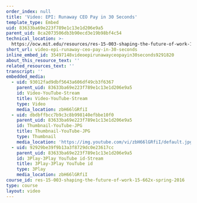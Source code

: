 ```yaml
---
order_index: null
title: 'Video: EPI: Runaway CEO Pay in 30 Seconds'
template_type: Embed
uid: 83633ba69e223f789e1c13e1d206e9a5
parent_uid: 8ca2073506db3b90ecd3e19b98bf4c54
technical_location: >-
  https://ocw.mit.edu/resources/res-15-003-shaping-the-future-of-work-15-662x-spring-2016/introduction-challenges-and-opportunities/for-more-information/video-epi-runaway-ceo-pay-in-30-seconds
short_url: video-epi-runaway-ceo-pay-in-30-seconds
inline_embed_id: 35497148videoepirunawayceopayin30seconds9291820
about_this_resource_text: ''
related_resources_text: ''
transcript: ''
embedded_media:
  - uid: 93012fad9dbf5643a606df49cb3f6367
    parent_uid: 83633ba69e223f789e1c13e1d206e9a5
    id: Video-YouTube-Stream
    title: Video-YouTube-Stream
    type: Video
    media_location: zbH66lGRfiI
  - uid: dbdbffbcc7b9c3c8b998140efbbe10f0
    parent_uid: 83633ba69e223f789e1c13e1d206e9a5
    id: Thumbnail-YouTube-JPG
    title: Thumbnail-YouTube-JPG
    type: Thumbnail
    media_location: 'https://img.youtube.com/vi/zbH66lGRfiI/default.jpg'
  - uid: 92929be39f9b13a3f8729dc0e23617cc
    parent_uid: 83633ba69e223f789e1c13e1d206e9a5
    id: 3Play-3Play YouTube id-Stream
    title: 3Play-3Play YouTube id
    type: 3Play
    media_location: zbH66lGRfiI
course_id: res-15-003-shaping-the-future-of-work-15-662x-spring-2016
type: course
layout: video
---
```


